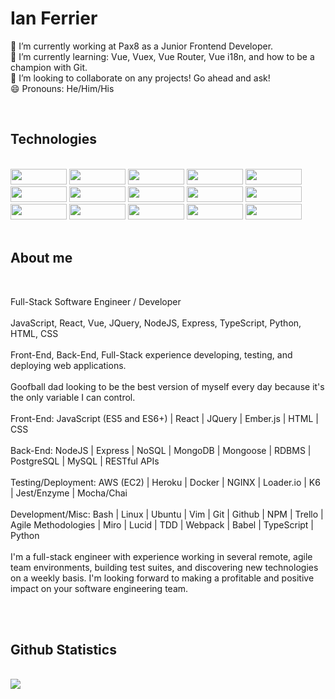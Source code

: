 <h1>Ian Ferrier</h1>

🔭 I’m currently working at Pax8 as a Junior Frontend Developer.<br>
🌱 I’m currently learning: Vue, Vuex, Vue Router, Vue i18n, and how to be a champion with Git.<br>
👯 I’m looking to collaborate on any projects! Go ahead and ask!<br>
😄 Pronouns: He/Him/His

<br>

<h2>Technologies</h2>

<br>

<span>
  <img src="https://img.shields.io/badge/JavaScript-323330?style=for-the-badge&logo=javascript&logoColor=F7DF1E" width="90px" height="25px">
  <img src="https://img.shields.io/badge/React-20232A?style=for-the-badge&logo=react&logoColor=61DAFB" width="90px" height="25px">
  <img src="https://img.shields.io/badge/jquery-%230769AD.svg?style=for-the-badge&logo=jquery&logoColor=white" width="90px" height="25px">
  <img src="https://img.shields.io/badge/HTML5-E34F26?style=for-the-badge&logo=html5&logoColor=white" width="90px" height="25px">
  <img src="https://img.shields.io/badge/CSS3-1572B6?style=for-the-badge&logo=css3&logoColor=white" width="90px" height="25px">
  <img src="https://img.shields.io/badge/Node.js-339933?style=for-the-badge&logo=nodedotjs&logoColor=white" width="90px" height="25px">
  <img src="https://img.shields.io/badge/Express.js-000000?style=for-the-badge&logo=express&logoColor=white" width="90px" height="25px">
  <img src="https://img.shields.io/badge/Nginx-009639?style=for-the-badge&logo=nginx&logoColor=white" width="90px" height="25px">
  <img src="https://img.shields.io/badge/Amazon_AWS-232F3E?style=for-the-badge&logo=amazon-aws&logoColor=white" width="90px" height="25px">
  <img src="https://img.shields.io/badge/MongoDB-4EA94B?style=for-the-badge&logo=mongodb&logoColor=white" width="90px" height="25px">
  <img src="https://img.shields.io/badge/PostgreSQL-316192?style=for-the-badge&logo=postgresql&logoColor=white" width="90px" height="25px">
  <img src="https://img.shields.io/badge/MySQL-00000F?style=for-the-badge&logo=mysql&logoColor=white" width="90px" height="25px">
  <img src="https://img.shields.io/badge/-jest-%23C21325?style=for-the-badge&logo=jest&logoColor=white" width="90px" height="25px">
  <img src="https://img.shields.io/badge/-mocha-%238D6748?style=for-the-badge&logo=mocha&logoColor=white" width="90px" height="25px">
  <img src="https://img.shields.io/badge/NPM-%23000000.svg?style=for-the-badge&logo=npm&logoColor=white" width="90px" height="25px">
</span>
  
<br>
<br>

<h2>About me</h2>

<br>

<p>
  Full-Stack Software Engineer / Developer
  <br>
  <br>
  JavaScript, React, Vue, JQuery, NodeJS, Express, TypeScript, Python, HTML, CSS
  <br>
  <br>
  Front-End, Back-End, Full-Stack experience developing, testing, and deploying web applications.
  <br>
  <br>
  Goofball dad looking to be the best version of myself every day because it's the only variable I can control.
  <br>
  <br>
  Front-End: JavaScript (ES5 and ES6+) | React | JQuery | Ember.js | HTML | CSS
  <br>
  <br>
  Back-End: NodeJS | Express | NoSQL | MongoDB | Mongoose | RDBMS | PostgreSQL | MySQL | RESTful APIs
  <br>
  <br>
  Testing/Deployment: AWS (EC2) | Heroku | Docker | NGINX | Loader.io | K6 | Jest/Enzyme | Mocha/Chai
  <br>
  <br>
  Development/Misc: Bash | Linux | Ubuntu | Vim | Git | Github | NPM | Trello | Agile Methodologies | Miro | Lucid | TDD | Webpack | Babel | TypeScript | Python
  <br>
  <br>
  I'm a full-stack engineer with experience working in several remote, agile team environments, building test suites, and discovering new technologies on a 
  weekly basis. I'm looking forward to making a profitable and positive impact on your software engineering team.
</p>

<br>
<br>

<h2>Github Statistics</h2>

<br>

<img src="https://github-readme-stats.vercel.app/api?username=ianferrier777&show_icons=true&count_private=true&theme=github_dark" />
